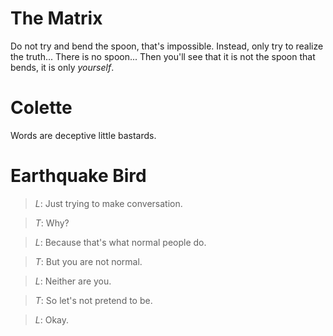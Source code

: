 # The Matrix

Do not try and bend the spoon, that's impossible.  Instead, only try
to realize the truth...  There is no spoon...  Then you'll see that it
is not the spoon that bends, it is only *yourself*.

# Colette

Words are deceptive little bastards.

# Earthquake Bird

> _L_: Just trying to make conversation.

> _T_: Why?

> _L_: Because that's what normal people do.

> _T_: But you are not normal.

> _L_: Neither are you.

> _T_: So let's not pretend to be.

> _L_: Okay.
